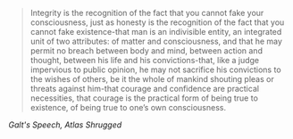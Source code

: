 > Integrity is the recognition of the fact that you cannot fake your consciousness, just as honesty is the recognition of the fact that you cannot fake existence-that man is an indivisible entity, an integrated unit of two attributes: of matter and consciousness, and that he may permit no breach between body and mind, between action and thought, between his life and his convictions-that, like a judge impervious to public opinion, he may not sacrifice his convictions to the wishes of others, be it the whole of mankind shouting pleas or threats against him-that courage and confidence are practical necessities, that courage is the practical form of being true to existence, of being true to one’s own consciousness.

*Galt's Speech, Atlas Shrugged*
